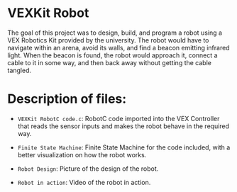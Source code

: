 # VEXKit Robot

The goal of this project was to design, build, and program a robot using a VEX Robotics Kit provided by the university. The robot would have to navigate within an arena, avoid its walls, and find a beacon emitting infrared light. When the beacon is found, the robot would approach it, connect a cable to it in some way, and then back away without getting the cable tangled.

# Description of files:

* ```VEXKit RobotC code.c```: RobotC code imported into the VEX Controller that reads the sensor inputs and makes the robot behave in the required way.

* ```Finite State Machine```: Finite State Machine for the code included, with a better visualization on how the robot works.

* ```Robot Design```: Picture of the design of the robot.

* ```Robot in action```: Video of the robot in action.
